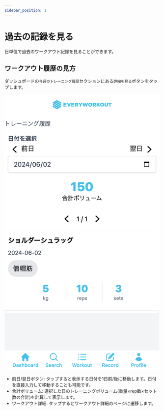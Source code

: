 ```yaml
---
sidebar_position: 1
---
```


# 過去の記録を見る

日単位で過去のワークアウト記録を見ることができます。

## ワークアウト履歴の見方

ダッシュボードの`今週のトレーニング履歴`セクションにある`詳細を見る`ボタンをタップします。

![トレーニング履歴](../assets/history.png)

- 前日/翌日ボタン: タップすると表示する日付を1日前/後に移動します。日付を直接入力して移動することも可能です。
- 合計ボリューム: 選択した日のトレーニングボリューム(重量×rep数×セット数の合計)を計算して表示します。
- ワークアウト詳細: タップするとワークアウト詳細のページに遷移します。
